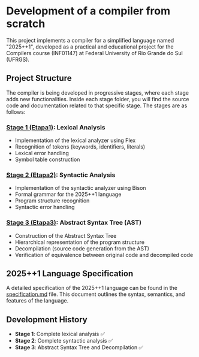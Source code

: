# Development of a compiler from scratch

This project implements a compiler for a simplified language named "2025++1", developed as a practical and educational project for the Compilers course (INF01147) at Federal University of Rio Grande do Sul (UFRGS).

## Project Structure

The compiler is being developed in progressive stages, where each stage adds new functionalities. Inside each stage folder, you will find the source code and documentation related to that specific stage.
The stages are as follows:

### [Stage 1 (Etapa1)](./Etapa1): Lexical Analysis

- Implementation of the lexical analyzer using Flex
- Recognition of tokens (keywords, identifiers, literals)
- Lexical error handling
- Symbol table construction

### [Stage 2 (Etapa2)](./Etapa2): Syntactic Analysis

- Implementation of the syntactic analyzer using Bison
- Formal grammar for the 2025++1 language
- Program structure recognition
- Syntactic error handling

### [Stage 3 (Etapa3)](./Etapa3): Abstract Syntax Tree (AST)

- Construction of the Abstract Syntax Tree
- Hierarchical representation of the program structure
- Decompilation (source code generation from the AST)
- Verification of equivalence between original code and decompiled code

## 2025++1 Language Specification

A detailed specification of the 2025++1 language can be found in the [specification.md](./specification.md) file. This document outlines the syntax, semantics, and features of the language.

## Development History

- **Stage 1**: Complete lexical analysis ✅
- **Stage 2**: Complete syntactic analysis ✅
- **Stage 3**: Abstract Syntax Tree and Decompilation ✅
